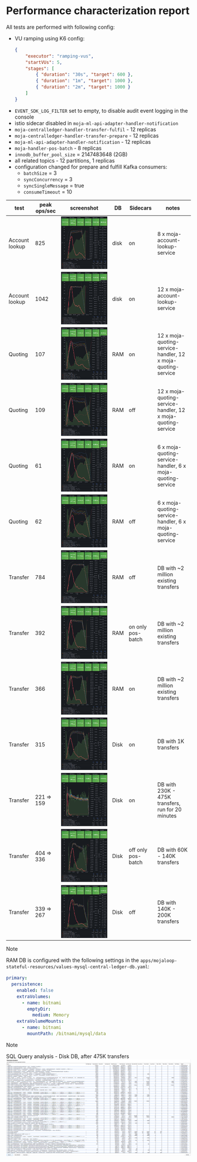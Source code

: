 # Performance characterization report

All tests are performed with following config:

- VU ramping using K6 config:
    ```json
    {
        "executor": "ramping-vus",
        "startVUs": 5,
        "stages": [
            { "duration": "30s", "target": 600 },
            { "duration": "1m", "target": 1000 },
            { "duration": "2m", "target": 1000 }
        ]
    }
    ```
- `EVENT_SDK_LOG_FILTER` set to empty, to disable audit event logging in the console
- istio sidecar disabled in `moja-ml-api-adapter-handler-notification`
- `moja-centralledger-handler-transfer-fulfil` - 12 replicas
- `moja-centralledger-handler-transfer-prepare` - 12 replicas
- `moja-ml-api-adapter-handler-notification` - 12 replicas
- `moja-handler-pos-batch` - 8 replicas
- `innodb_buffer_pool_size` = 2147483648 (2GB)
- all related topics - 12 partitions, 1 replicas
- configuration changed for prepare and fulfill Kafka consumers:
  - `batchSize` = 3
  - `syncConcurrency` =  3
  - `syncSingleMessage` = true
  - `consumeTimeout` = 10

| test           | peak ops/sec  | screenshot                         | DB     | Sidecars           | notes                                                        |
| -------------- | ---------     | ----------                         | --     | --                 | ------                                                       |
| Account lookup |   825         | ![](als-disk-sidecars-8.png)       | disk   | on                 |  8 x moja-account-lookup-service                             |
| Account lookup |  1042         | ![](als-disk-sidecars-12.png)      | disk   | on                 | 12 x moja-account-lookup-service                             |
| Quoting        |   107         | ![](qs-ram-sidecars-12.png)        | RAM    | on                 | 12 x moja-quoting-service-handler, 12 x moja-quoting-service |
| Quoting        |   109         | ![](qs-ram-12.png)                 | RAM    | off                | 12 x moja-quoting-service-handler, 12 x moja-quoting-service |
| Quoting        |    61         | ![](qs-ram-sidecars-6.png)         | RAM    | on                 |  6 x moja-quoting-service-handler,  6 x moja-quoting-service |
| Quoting        |    62         | ![](qs-ram-6.png)                  | RAM    | off                |  6 x moja-quoting-service-handler,  6 x moja-quoting-service |
| Transfer       |   784         | ![](ts-ram-12.png)                 | RAM    | off                | DB with ~2 million existing transfers                        |
| Transfer       |   392         | ![](ts-ram-sc-batch-12.png)        | RAM    | on only pos-batch  | DB with ~2 million existing transfers                        |
| Transfer       |   366         | ![](ts-ram-sidecars-12.png)        | RAM    | on                 | DB with ~2 million existing transfers                        |
| Transfer       |   315         | ![](ts-disk-sidecars-12-empty.png) | Disk   | on                 | DB with 1K transfers                                         |
| Transfer       |   221 => 159  | ![](ts-disk-sidecars-12-230k.png)  | Disk   | on                 | DB with 230K - 475K transfers, run for 20 minutes            |
| Transfer       |   404 => 336  | ![](ts-disk-12-60k.png)            | Disk   | off only pos-batch | DB with  60K - 140K transfers                                |
| Transfer       |   339 => 267  | ![](ts-disk-12-140k.png)           | Disk   | off                | DB with 140K - 200K transfers                                |

> [!NOTE]
>
> RAM DB is configured with the following settings in the `apps/mojaloop-stateful-resources/values-mysql-central-ledger-db.yaml`:
> ```yaml
> primary:
>   persistence:
>     enabled: false
>     extraVolumes:
>       - name: bitnami
>         emptyDir:
>           medium: Memory
>     extraVolumeMounts:
>       - name: bitnami
>         mountPath: /bitnami/mysql/data
> ```

> [!NOTE]
>
> SQL Query analysis - Disk DB, after 475K transfers
> ![](ts-disk-sql.png)
